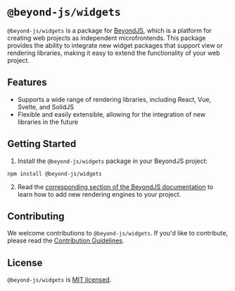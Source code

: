 # `@beyond-js/widgets`

`@beyond-js/widgets` is a package for [BeyondJS](https://beyondjs.com),
which is a platform for creating web projects as independent microfrontends. This package provides the ability to integrate new widget packages that support view or rendering libraries, making it easy to extend the functionality of your web project.

## Features

-   Supports a wide range of rendering libraries, including React, Vue, Svelte, and SolidJS
-   Flexible and easily extensible, allowing for the integration of new libraries in the future

## Getting Started

1. Install the `@beyond-js/widgets` package in your BeyondJS project:

```
npm install @beyond-js/widgets
```

2. Read the [corresponding section of the BeyondJS documentation](https://beyondjs.com/docs/packages/beyondjs#beyondjswidgets) to learn how to add new rendering engines to your project.

## Contributing

We welcome contributions to `@beyond-js/widgets`. If you'd like to contribute, please read the [Contribution Guidelines](https://beyond-js.org/docs/contributing).

## License

`@beyond-js/widgets` is [MIT licensed](LICENSE).
